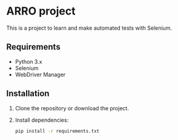 # ARRO project

This is a project to learn and make automated tests with Selenium.

## Requirements

- Python 3.x
- Selenium
- WebDriver Manager

## Installation

1. Clone the repository or download the project.
2. Install dependencies:

   ```bash
   pip install -r requirements.txt
